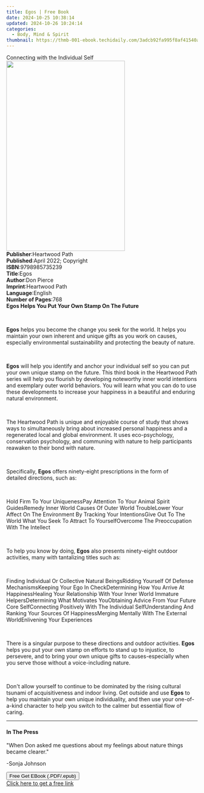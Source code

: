 ```yaml
---
title: Egos | Free Book
date: 2024-10-25 10:38:14
updated: 2024-10-26 10:24:14
categories:
  - Body, Mind & Spirit
thumbnail: https://thmb-001-ebook.techidaily.com/3adcb92fa995f8af41540ad80a2685b7fbd7d7bf5c11eafc9960bfaab720ded1.jpg
---
```

<main id="book-container">
  <div class="flex flex-col">
    <div class="book-brief flex-1 py-6 px-4 sm:p-6 md:py-10 md:px-8">
      <!-- brief-->
      <div class="book-brief-main">Connecting with the Individual Self</div>
    </div>
    <div
      class="book-meta-info flex-1 grid gap-4 col-start-1 col-end-3 row-start-1 sm:mb-6 sm:grid-cols-4 lg:gap-6 lg:col-start-2 lg:row-end-6 lg:row-span-6 lg:mb-0"
    >
      <div
        class="book-meta-info-left place-content-center mt-4 p-4 text-sm leading-6 col-start-2 col-span-2 dark:text-slate-400"
      >
        <img
          class="w-full h-500 object-cover rounded-lg sm:h-255 sm:col-span-2 lg:col-span-full"
          src="https://img-001-ebook.techidaily.com/74edbd67b55ae39b21c9e7d66eaf9cb8d9ddb5f9a993f2865f5e3b6694425a46.jpg"
          alt=""
          width="312"
          height="500"
        />
      </div>
      <div
        class="book-meta-info-right mt-2 col-start-1 row-start-2 col-span-3 self-center"
      >
        <!-- meta data  -->
        <div class="flex flex-col px-4 md:px-8">
          <div class="flex-1">
            <strong>Publisher</strong>:<span class="px-2">Heartwood Path</span>
          </div>
          <div class="flex-1">
            <strong>Published</strong>:<span class="px-2"
              >April 2022; Copyright</span
            >
          </div>
          <div class="flex-1">
            <strong>ISBN</strong>:<span class="px-2">9798985735239</span>
          </div>
          <div class="flex-1">
            <strong>Title</strong>:<span class="px-2">Egos</span>
          </div>
          <div class="flex-1">
            <strong>Author</strong>:<span class="px-2">Don Pierce</span>
          </div>
          <div class="flex-1">
            <strong>Imprint</strong>:<span class="px-2">Heartwood Path</span>
          </div>
          <div class="flex-1">
            <strong>Language</strong>:<span class="px-2">English</span>
          </div>
          <div class="flex-1">
            <strong>Number of Pages</strong>:<span class="px-2">768</span>
          </div>
        </div>
      </div>
    </div>
    <div class="book-description flex-1 py-6 px-4 sm:p-6 md:py-10 md:px-8">
      <div class="book-description-main">
        <div accordion-content="" id="description">
          <strong
            ><strong
              >Egos Helps You Put Your Own Stamp On The Future</strong
            ></strong
          >
          <p class="ql-align-center"><br /></p>
          <p>
            <strong>Egos</strong> helps you become the change you seek for the
            world. It helps you maintain your own inherent and unique gifts as
            you work on causes, especially environmental sustainability and
            protecting the beauty of nature.
          </p>
          <p><br /></p>
          <p>
            <strong>Egos</strong> will help you identify and anchor your
            individual self so you can put your own unique stamp on the future.
            This third book in the Heartwood Path series will help you flourish
            by developing noteworthy inner world intentions and exemplary outer
            world behaviors. You will learn what you can do to use these
            developments to increase your happiness in a beautiful and enduring
            natural environment.
          </p>
          <p><br /></p>
          <p>
            The Heartwood Path is unique and enjoyable course of study that
            shows ways to simultaneously bring about increased personal
            happiness and a regenerated local and global environment.&nbsp;It
            uses eco-psychology, conservation psychology, and communing with
            nature to help participants reawaken to their bond with
            nature.&nbsp;
          </p>
          <p><br /></p>
          <p>
            Specifically, <strong>Egos</strong> offers ninety-eight
            prescriptions in the form of detailed&nbsp;directions, such as:
          </p>
          <p><br /></p>
          Hold Firm To Your UniquenessPay Attention To Your Animal Spirit
          GuidesRemedy Inner World Causes Of Outer World TroubleLower Your
          Affect On The Environment By Tracking Your IntentionsGive Out To The
          World What You Seek To Attract To YourselfOvercome The Preoccupation
          With The Intellect
          <p class="ql-align-center"><br /></p>
          <p>
            To help you know by doing, <strong>Egos</strong> also presents
            ninety-eight outdoor activities, many with tantalizing titles such
            as:
          </p>
          <p><br /></p>
          Finding Individual Or Collective Natural BeingsRidding Yourself Of
          Defense MechanismsKeeping Your Ego In CheckDetermining How You Arrive
          At HappinessHealing Your Relationship With Your Inner World Immature
          HelpersDetermining What Motivates YouObtaining Advice From Your Future
          Core SelfConnecting Positively With The Individual SelfUnderstanding
          And Ranking Your Sources Of HappinessMerging Mentally With The
          External WorldEnlivening Your Experiences
          <p><br /></p>
          <p>
            There is a singular purpose to these directions and outdoor
            activities. <strong>Egos</strong> helps you put your own stamp on
            efforts to&nbsp;stand up to injustice, to persevere, and to bring
            your own unique gifts to causes-especially when you serve those
            without a voice-including nature.&nbsp;
          </p>
          <p><br /></p>
          <p>
            Don't allow yourself to continue to be dominated by the rising
            cultural tsunami of acquisitiveness and indoor living.&nbsp;Get
            outside and use <strong>Egos</strong> to help you maintain your own
            unique individuality,&nbsp;and then use your one-of-a-kind character
            to&nbsp;help you switch to the calmer but essential flow of caring.
          </p>
        </div>
        <div class="accordion-fader"></div>
      </div>
    </div>
    <div class="book-excerpts flex-1 py-6 px-4 sm:p-6 md:py-10 md:px-8">
      <!-- excerpts-->
      <div class="book-excerpts-main">
        <hr />
        <h4 class="placeholder placeholder-heading">
          <span>In The Press</span>
        </h4>
        <p></p>
        <p>
          "When Don asked me questions about my feelings about nature things
          became clearer."
        </p>
        <p>-Sonja Johnson</p>
        <p></p>
      </div>
    </div>
    <div
      class="book-about-author flex-1 py-6 px-4 sm:p-6 md:py-10 md:px-8"
    ></div>
    <div class="book-free-get flex-1 py-6 px-4 sm:p-6 md:py-10 md:px-8">
      <button
        id="btn-free-get"
        class="bg-blue-500 hover:bg-blue-700 text-white font-bold py-2 px-4 rounded"
      >
        Free Get EBook (.PDF/.epub)
      </button>
      <div id="countdown-display" class="px-2 text-lg mt-2"></div>
      <a
        id="free-link"
        class="hidden bg-blue-500 hover:bg-blue-700 text-white font-bold py-2 px-4 rounded"
        href="https://www.ebooks.com/en-us/book/210551517/egos/don-pierce/"
        target="_blank"
        >Click here to get a free link</a
      >
    </div>
    <script>
      let countdownTime = 0;
      let countdownInterval = null;
      document
        .getElementById('btn-free-get')
        .addEventListener('click', startCountdown);
      function startCountdown() {
        countdownTime = new Date().getTime() + 60000 * 3;
        countdownInterval = setInterval(updateCountdown, 1000);
        document.getElementById('btn-free-get').disabled = true;
        document
          .getElementById('btn-free-get')
          .classList.add('bg-gray-500', 'cursor-not-allowed');
      }
      function updateCountdown() {
        let currentTime = new Date().getTime();
        let timeLeft = countdownTime - currentTime;
        let secondsLeft = Math.floor(timeLeft / 1000);
        document.getElementById('countdown-display').innerHTML =
          `Remaining time: ${secondsLeft} seconds.`;
        if (secondsLeft <= 0) {
          clearInterval(countdownInterval);
          document.getElementById('btn-free-get').classList.add('hidden');
          document.getElementById('free-link').classList.remove('hidden');
          document.getElementById('countdown-display').innerHTML = '';
        }
      }
    </script>
  </div>
</main>
